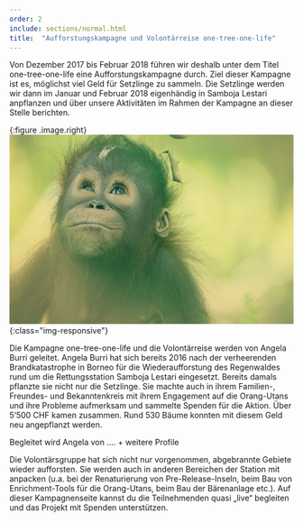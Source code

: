 ```yaml
---
order: 2
include: sections/normal.html
title:  "Aufforstungskampagne und Volontärreise one-tree-one-life"
---
```

Von Dezember 2017 bis Februar 2018 führen wir deshalb unter dem Titel one-tree-one-life eine Aufforstungskampagne durch. Ziel dieser Kampagne ist es, möglichst viel Geld für Setzlinge zu sammeln. Die Setzlinge werden wir dann im Januar und Februar 2018 eigenhändig in Samboja Lestari anpflanzen und über unsere Aktivitäten im Rahmen der Kampagne an dieser Stelle berichten.  


{:figure .image.right}
  ![image-title-here](assets/img/baby-ou-color-sm.jpg){:class="img-responsive"}

Die Kampagne one-tree-one-life und die Volontärreise werden von Angela Burri geleitet. Angela Burri hat sich bereits 2016 nach der verheerenden Brandkatastrophe in Borneo für die Wiederaufforstung des Regenwaldes rund um die Rettungsstation Samboja Lestari eingesetzt. Bereits damals pflanzte sie nicht nur die Setzlinge. Sie machte auch in ihrem Familien-, Freundes- und Bekanntenkreis mit ihrem Engagement auf die Orang-Utans und ihre Probleme aufmerksam und sammelte Spenden für die Aktion. Über 5‘500 CHF kamen zusammen. Rund 530 Bäume konnten mit diesem Geld neu angepflanzt werden.



Begleitet wird Angela von …. + weitere Profile

Die Volontärsgruppe hat sich nicht nur vorgenommen, abgebrannte Gebiete wieder aufforsten. Sie werden auch in anderen Bereichen der Station mit anpacken (u.a. bei der Renaturierung von Pre-Release-Inseln, beim Bau von Enrichment-Tools für die Orang-Utans, beim Bau der Bärenanlage etc.). Auf dieser Kampagnenseite kannst du die Teilnehmenden quasi „live“ begleiten und das Projekt mit Spenden unterstützen.